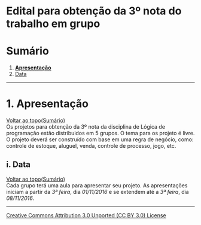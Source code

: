 # Edital para obtenção da 3º nota do trabalho em grupo  
# Sumário

1. **[Apresentação](#1-apresentação)**  
  1. [Data](#i-data)  

---

# 1. Apresentação  
[Voltar ao topo(Sumário)](#sumário)  
Os projetos para obtenção da 3º nota da disciplina de Lógica de programação estão distribuidos em 5 grupos. O tema para os projeto é livre. O projeto deverá ser construído com base em uma regra de negócio, como: controle de estoque, aluguel, venda, controle de processo, jogo, etc.

##  i. Data  
[Voltar ao topo(Sumário)](#sumário)  
Cada grupo terá uma aula para apresentar seu projeto. As apresentações iniciam a partir da _3ª feira_, dia _01/11/2016_ e se extendem até a _3ª feira_, dia _08/11/2016_.


---

[Creative Commons Attribution 3.0 Unported (CC BY 3.0) License](http://creativecommons.org/licenses/by/3.0/)
